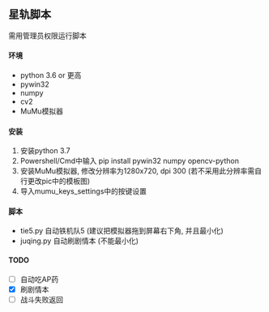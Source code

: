 星轨脚本
---
需用管理员权限运行脚本

#### 环境
- python 3.6 or 更高
- pywin32
- numpy
- cv2
- MuMu模拟器

#### 安装
1. 安装python 3.7
2. Powershell/Cmd中输入 pip install pywin32 numpy opencv-python
3. 安装MuMu模拟器, 修改分辨率为1280x720, dpi 300 (若不采用此分辨率需自行更改pic中的模板图)
4. 导入mumu_keys_settings中的按键设置

#### 脚本
- tie5.py 自动铁机队5 (建议把模拟器拖到屏幕右下角, 并且最小化)
- juqing.py 自动刷剧情本 (不能最小化)

#### TODO
- [ ] 自动吃AP药
- [x] 刷剧情本
- [ ] 战斗失败返回
